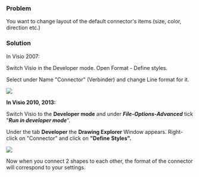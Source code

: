 ### Problem

You want to change layout of the default connector's items (size, color,
direction etc.)

### Solution

In Visio 2007:

Switch Visio in the Developer mode. Open Format - Define styles.

Select under Name "Connector" (Verbinder) and change Line format for it.

![](//images.ctfassets.net/utx1h0gfm1om/4SxsNfiHVuQmSaiCq8Msa2/e676cf621a02c5817773076ba3e5f20a/328362.png)

**In Visio 2010, 2013:**

Switch Visio to the **Developer mode** and under
***File-Options-Advanced*** tick "***Run in developer mode***".

Under the tab **Developer** the **Drawing Explorer** Window appears.
Right-click on "Connector" and click on **"Define** **Styles".**

![](//images.ctfassets.net/utx1h0gfm1om/wziSav8uxqEWWC2e0QES4/4891594fafdd5fd0bae4d3703376d7dc/329404.png)

Now when you connect 2 shapes to each other, the format of the connector
will correspond to your settings.

